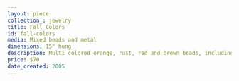 ```yaml
---
layout: piece
collection_: jewelry
title: Fall Colors
id: fall-colors
media: Mixed beads and metal
dimensions: 15" hung
description: Multi colored orange, rust, red and brown beads, including glass beads and silver findings, with wire wrapped bead in sterling silver, plus wrapped beaded and silver disk clasp.
price: $70
date_created: 2005
---
```

